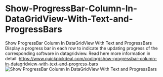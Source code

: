 # Show-ProgressBar-Column-In-DataGridView-With-Text-and-ProgressBars
Show ProgressBar Column In DataGridView With Text and ProgressBars
Display a progress bar in each row to indicate the updating progress of the corresponding software in datagridview.
Read here more information in detail :https://www.quickpickdeal.com/coding/show-progressbar-column-in-datagridview-with-text-and-progress-bars
![Show ProgressBar Column In DataGridView With Text and ProgressBars](https://github.com/alokpatel2578/Show-ProgressBar-Column-In-DataGridView-With-Text-and-ProgressBars/assets/124690675/129a98b0-6720-4c57-96dd-d693700c8104)
